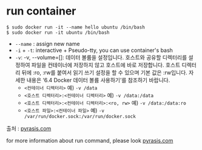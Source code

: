 # run container
```
$ sudo docker run -it --name hello ubuntu /bin/bash
$ sudo docker run -it ubuntu /bin/bash
```
* `--name` : assign new name
* `-i` + `-t`: interactive + Pseudo-tty, you can use container's bash
* `-v`:
-v, --volume=[]: 데이터 볼륨을 설정입니다. 호스트와 공유할 디렉터리를 설정하여 파일을 컨테이너에 저장하지 않고 호스트에 바로 저장합니다. 호스트 디렉터리 뒤에 :ro, :rw를 붙여서 읽기 쓰기 설정을 할 수 있으며 기본 값은 :rw입니다. 자세한 내용은 ‘6.4 Docker 데이터 볼륨 사용하기’를 참조하기 바랍니다.
    - `<컨테이너 디렉터리>` 예) `-v /data`
    - `<호스트 디렉터리>:<컨테이너 디렉터리>` 예) `-v /data:/data`
    - `<호스트 디렉터리>:<컨테이너 디렉터리>:<ro, rw>` 예) `-v /data:/data:ro`
    - `<호스트 파일>:<컨테이너 파일>` 예) `-v /var/run/docker.sock:/var/run/docker.sock`
    
출처 : [pyrasis.com](http://pyrasis.com/book/DockerForTheReallyImpatient)

for more information about run command, please look [pyrasis.com](http://pyrasis.com/book/DockerForTheReallyImpatient/Chapter20/28)
